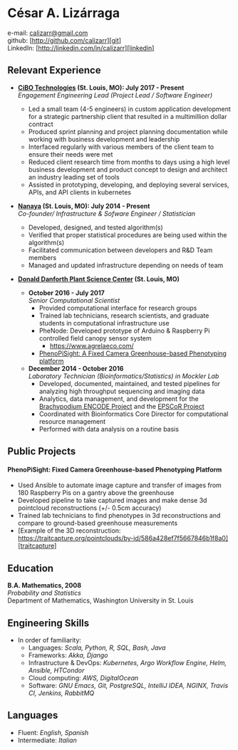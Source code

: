 # César A. Lizárraga #
e-mail: <calizarr@gmail.com>  
github: [http://github.com/calizarr][git]  
LinkedIn: [http://linkedin.com/in/calizarr][linkedin]

## Relevant Experience ##

* **[CiBO Technologies][cibo] (St. Louis, MO): July 2017 - Present**  
*Engagement Engineering Lead (Project Lead / Software Engineer)*
    * Led a small team (4-5 engineers) in custom application development for a strategic partnership client that resulted in a multimillion dollar contract
    * Produced sprint planning and project planning documentation while working with business development and leadership
    * Interfaced regularly with various members of the client team to ensure their needs were met
    * Reduced client research time from months to days using a high level business development and product concept to design and architect an industry leading set of tools
    * Assisted in prototyping, developing, and deploying several services, APIs, and API clients in kubernetes
  
* **[Nanaya][nanaya] (St. Louis, MO): July 2014 - Present**  
*Co-founder/ Infrastructure & Sofware Engineer / Statistician*
    * Developed, designed, and tested algorithm(s)
    * Verified that proper statistical procedures are being used within the algorithm(s)
    * Facilitated communication between developers and R&D Team members
    * Managed and updated infrastructure depending on needs of team
  
* **[Donald Danforth Plant Science Center][ddpsc] (St. Louis, MO)**
    * **October 2016 - July 2017**  
    *Senior Computational Scientist*
        * Provided computational interface for research groups
        * Trained lab technicians, research scientists, and graduate students in computational infrastructure use
        * PheNode: Developed prototype of Arduino & Raspberry Pi controlled field canopy sensor system
          * https://www.agrelaeco.com/
        * [PhenoPiSight: A Fixed Camera Greenhouse-based Phenotyping platform](#phenopisight)
    * **December 2014 - October 2016**  
    *Laboratory Technician (Bioinformatics/Statistics) in Mockler Lab*  
        * Developed, documented, maintained, and tested pipelines for analyzing high throughput sequencing and imaging data
        * Analytics, data management, and development for the [Brachypodium ENCODE Project][encode] and the [EPSCoR Project][EPSCoR]
        * Coordinated with Bioinformatics Core Director for computational resource management
        * Performed with data analysis on a routine basis

## Public Projects ##

#### PhenoPiSight: Fixed Camera Greenhouse-based Phenotyping Platform<a name="phenopisight"></a> ####

  * Used Ansible to automate image capture and transfer of images from 180 Raspberry Pis on a gantry above the greenhouse
  * Developed pipeline to take captured images and make dense 3d pointcloud reconstructions (+/- 0.5cm accuracy)
  * Trained lab technicians to find phenotypes in 3d reconstructions and compare to ground-based greenhouse measurements
  * [Example of the 3D reconstruction: https://traitcapture.org/pointclouds/by-id/586a428ef7f5667846b1f8a0][traitcapture]
  
## Education ##

**B.A. Mathematics, 2008**  
*Probability and Statistics*  
Department of Mathematics, Washington University in St. Louis  

## Engineering Skills ##

* In order of familiarity:
  * Languages: *Scala, Python, R, SQL, Bash, Java*
  * Frameworks: *Akka, Django*
  * Infrastructure & DevOps: *Kubernetes, Argo Workflow Engine, Helm, Ansible, HTCondor*
  * Cloud computing: *AWS, DigitalOcean*
  * Software: *GNU Emacs, Git, PostgreSQL, IntelliJ IDEA, NGINX, Travis CI, Jenkins, RabbitMQ*

## Languages ##

* Fluent: *English, Spanish*
* Intermediate: *Italian*

[Git]: http://github.com/calizarr
[linkedin]: http://www.linkedin.com/in/calizarr
[ddpsc]: https://www.danforthcenter.org/
[encode]: http://genomicscience.energy.gov/research/DOEUSDA/abstracts/2014mockler_abstract.shtml
[nanaya]: http://www.nanaya.co
[EPSCoR]: https://missouriepscor.org/
[phenopisight]: https://github.com/calizarr/EPSCoR_Bramble_GH9C
[cibo]: https://www.cibotechnologies.com/
[phenode]: https://www.agrelaeco.com/
[traitcapture]: https://traitcapture.org/pointclouds/by-id/586a428ef7f5667846b1f8a0
